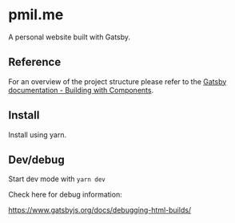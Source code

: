 # pmil.me

A personal website built with Gatsby.

## Reference

For an overview of the project structure please refer to the
[Gatsby documentation - Building with Components](https://www.gatsbyjs.org/docs/building-with-components/).

## Install

Install using yarn.
## Dev/debug

Start dev mode with `yarn dev`

Check here for debug information:

https://www.gatsbyjs.org/docs/debugging-html-builds/
